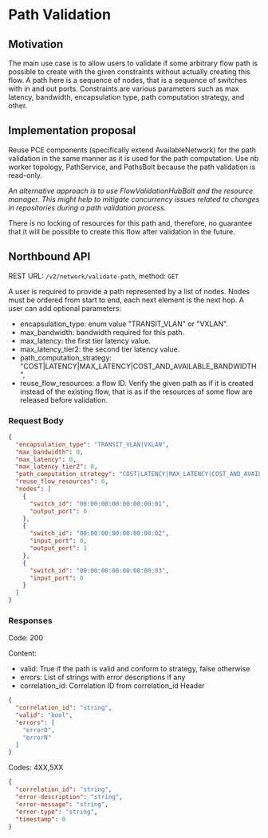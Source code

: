 # Path Validation

## Motivation
The main use case is to allow users to validate if some arbitrary flow path is possible to create with the given 
constraints without actually creating this flow. A path here is a sequence of nodes, that is a sequence of switches
with in and out ports. Constraints are various parameters such as max latency, bandwidth, encapsulation type, 
path computation strategy, and other.

## Implementation proposal
Reuse PCE components (specifically extend AvailableNetwork) for the path validation in the same manner as it is used for
the path computation. Use nb worker topology, PathService, and PathsBolt because the path validation is read-only.

_An alternative approach is to use FlowValidationHubBolt and the resource manager. This might help to mitigate concurrency 
issues related to changes in repositories during a path validation process._

There is no locking of resources for this path and, therefore, no guarantee that it will be possible to create this flow 
after validation in the future.

## Northbound API

REST URL: ```/v2/network/validate-path```, method: ```GET```

A user is required to provide a path represented by a list of nodes. Nodes must be ordered from start to end, 
each next element is the next hop. A user can add optional parameters:
- encapsulation_type: enum value "TRANSIT_VLAN" or "VXLAN".
- max_bandwidth: bandwidth required for this path.
- max_latency: the first tier latency value. 
- max_latency_tier2: the second tier latency value.
- path_computation_strategy: "COST|LATENCY|MAX_LATENCY|COST_AND_AVAILABLE_BANDWIDTH",
- reuse_flow_resources: a flow ID. Verify the given path as if it is created instead of the existing flow, that is as if
the resources of some flow are released before validation.

### Request Body
```json
{
  "encapsulation_type": "TRANSIT_VLAN|VXLAN",
  "max_bandwidth": 0,
  "max_latency": 0,
  "max_latency_tier2": 0,
  "path_computation_strategy": "COST|LATENCY|MAX_LATENCY|COST_AND_AVAILABLE_BANDWIDTH",
  "reuse_flow_resources": 0,
  "nodes": [
    {
      "switch_id": "00:00:00:00:00:00:00:01",
      "output_port": 0
    },
    {
      "switch_id": "00:00:00:00:00:00:00:02",
      "input_port": 0,
      "output_port": 1
    },
    {
      "switch_id": "00:00:00:00:00:00:00:03",
      "input_port": 0
    }
  ]
}
```

### Responses

Code: 200

Content:
- valid: True if the path is valid and conform to strategy, false otherwise
- errors: List of strings with error descriptions if any
- correlation_id: Correlation ID from correlation_id Header
```json
{
  "correlation_id": "string",
  "valid": "bool",
  "errors": [
    "error0",
    "errorN"
  ]
}
```

Codes: 4XX,5XX
```json
{
  "correlation_id": "string",
  "error-description": "string",
  "error-message": "string",
  "error-type": "string",
  "timestamp": 0
}
```

